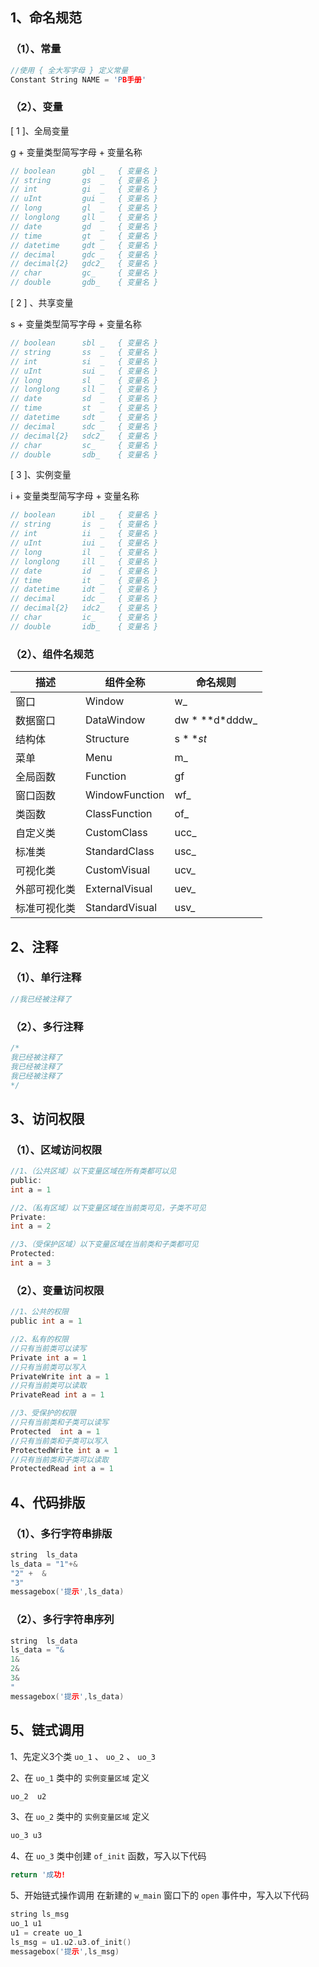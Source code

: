 ## 1、命名规范



### （1）、常量



```c
//使用 { 全大写字母 } 定义常量
Constant String NAME = 'PB手册'
```



### （2）、变量



[ 1 ]、全局变量



g + 变量类型简写字母 + 变量名称



```c
// boolean		gbl	_	{ 变量名 }
// string 		gs	_	{ 变量名 }
// int			gi	_	{ 变量名 }
// uInt			gui	_	{ 变量名 }
// long			gl	_	{ 变量名 }
// longlong		gll	_	{ 变量名 }
// date			gd	_	{ 变量名 }
// time			gt	_	{ 变量名 }
// datetime		gdt	_	{ 变量名 }
// decimal		gdc	_	{ 变量名 }
// decimal{2}	gdc2_	{ 变量名 }
// char			gc_		{ 变量名 }
// double		gdb_	{ 变量名 }
```



[ 2 ] 、共享变量



s + 变量类型简写字母 + 变量名称



```c
// boolean		sbl	_	{ 变量名 }
// string 		ss	_	{ 变量名 }
// int			si	_	{ 变量名 }
// uInt			sui	_	{ 变量名 }
// long			sl	_	{ 变量名 }
// longlong		sll	_	{ 变量名 }
// date			sd	_	{ 变量名 }
// time			st	_	{ 变量名 }
// datetime		sdt	_	{ 变量名 }
// decimal		sdc	_	{ 变量名 }
// decimal{2}	sdc2_	{ 变量名 }
// char			sc_		{ 变量名 }
// double		sdb_	{ 变量名 }
```



[ 3 ]、实例变量



i +  变量类型简写字母 + 变量名称



```c
// boolean		ibl	_	{ 变量名 }
// string 		is	_	{ 变量名 }
// int			ii	_	{ 变量名 }
// uInt			iui	_	{ 变量名 }
// long			il	_	{ 变量名 }
// longlong		ill	_	{ 变量名 }
// date			id	_	{ 变量名 }
// time			it	_	{ 变量名 }
// datetime		idt	_	{ 变量名 }
// decimal		idc	_	{ 变量名 }
// decimal{2}	idc2_	{ 变量名 }
// char			ic_		{ 变量名 }
// double		idb_	{ 变量名 }
```



### （2）、组件名规范

| 描述         | 组件全称       | 命名规则        |
| ------------ | -------------- | --------------- |
| 窗口         | Window         | w_              |
| 数据窗口     | DataWindow     | dw  * **d*dddw_ |
| 结构体       | Structure      | s * **st*       |
| 菜单         | Menu           | m_              |
| 全局函数     | Function       | gf              |
| 窗口函数     | WindowFunction | wf_             |
| 类函数       | ClassFunction  | of_             |
| 自定义类     | CustomClass    | ucc_            |
| 标准类       | StandardClass  | usc_            |
| 可视化类     | CustomVisual   | ucv_            |
| 外部可视化类 | ExternalVisual | uev_            |
| 标准可视化类 | StandardVisual | usv_            |



## 2、注释



### （1）、单行注释



```c
//我已经被注释了
```



### （2）、多行注释



```c
/*
我已经被注释了
我已经被注释了
我已经被注释了
*/
```



## 3、访问权限



### （1）、区域访问权限



```c
//1、（公共区域）以下变量区域在所有类都可以见
public:
int a = 1

//2、（私有区域）以下变量区域在当前类可见，子类不可见
Private:
int a = 2

//3、（受保护区域）以下变量区域在当前类和子类都可见
Protected:
int a = 3
```



### （2）、变量访问权限



```c
//1、公共的权限
public int a = 1

//2、私有的权限
//只有当前类可以读写
Private int a = 1
//只有当前类可以写入
PrivateWrite int a = 1
//只有当前类可以读取
PrivateRead int a = 1

//3、受保护的权限
//只有当前类和子类可以读写
Protected  int a = 1
//只有当前类和子类可以写入
ProtectedWrite int a = 1
//只有当前类和子类可以读取
ProtectedRead int a = 1
```



## 4、代码排版



### （1）、多行字符串排版



```c
string  ls_data
ls_data = "1"+&
"2" +  &
"3"
messagebox('提示',ls_data)
```



### （2）、多行字符串序列



```c
string  ls_data
ls_data = "&
1&
2&
3&
"
messagebox('提示',ls_data)
```



## 5、链式调用



1、先定义3个类 `uo_1` 、 `uo_2` 、 `uo_3`



2、在 `uo_1` 类中的 `实例变量区域` 定义



```c
uo_2  u2
```



3、在 `uo_2` 类中的 `实例变量区域` 定义



```c
uo_3 u3
```



4、在 `uo_3` 类中创建 `of_init` 函数，写入以下代码



```c
return '成功!
```



5、开始链式操作调用
在新建的 `w_main` 窗口下的 `open` 事件中，写入以下代码



```c
string ls_msg
uo_1 u1
u1 = create uo_1
ls_msg = u1.u2.u3.of_init()
messagebox('提示',ls_msg)
```